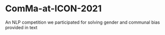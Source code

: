 # ComMa-at-ICON-2021
An NLP competition we participated for solving gender and communal bias provided in text
